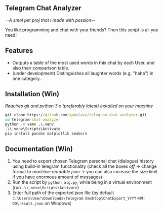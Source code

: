 ## Telegram Chat Analyzer

*--A smol pet proj that I made with passion--*
  
You like programming and chat with your friends? Then this script is all you need!

## Features

* Outputs a table of the most used words in this chat by each User, and also their comparison table.
* (under development) Distinguishes all laughter words (e.g. "haha") in one category.

## Installation (Win)

*Requires git and python 3.x (preferably latest) installed on your machine*
```cmd
git clone https://github.com/gpuslave/telegram-chat-analyzer.git
cd telegram-chat-analyzer
python -m venv .\.venv
.\\.venv\Scripts\Activate
pip install pandas matplotlib seaborn
```

## Documentation (Win)

1. You need to export chosen Telegram personal chat (dialogue) history using build-in telegram functionality (check all the boxes *off* -> change format to *machine-readable json* -> you can also increase the size limit if you have enormous amount of messages)
2. Run the script by `python alg.py`, while being in a virtual environment (run `.\\.venv\Scripts\Activate`)
3. Enter full path of the exported json file (by default `C:\Users\User\Downloads\Telegram Desktop\ChatExport_YYYY-MM-DD\result.json` on Windows)
